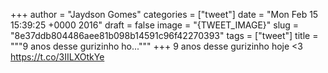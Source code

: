 
+++
author = "Jaydson Gomes"
categories = ["tweet"]
date = "Mon Feb 15 15:39:25 +0000 2016"
draft = false
image = "{TWEET_IMAGE}"
slug = "8e37ddb804486aee81b098b14591c96f42270393"
tags = ["tweet"]
title = """9 anos desse gurizinho ho..."""
+++
9 anos desse gurizinho hoje &lt;3 https://t.co/3IILXOtkYe
